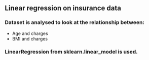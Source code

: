 ## Linear regression on insurance data

### Dataset is analysed to look at the relationship between:
+ Age and charges
+ BMI and charges

### LinearRegression from sklearn.linear_model is used.
